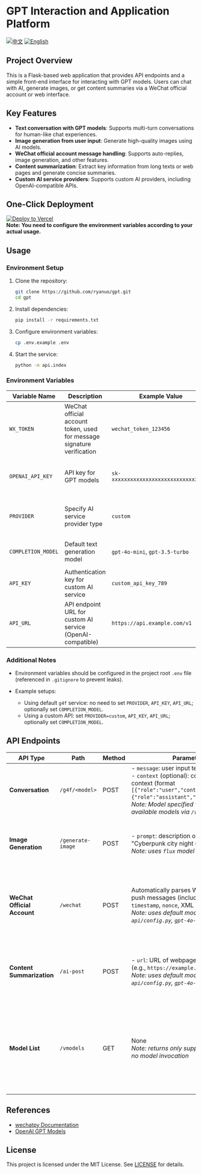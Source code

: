 # GPT Interaction and Application Platform

[![中文][zh-src]][zh-href]
[![English][en-src]][en-href]

[zh-src]: https://img.shields.io/badge/中文-black.svg
[zh-href]: ./README.zh-CN.md
[en-src]: https://img.shields.io/badge/English-black.svg
[en-href]: ./README.md

## Project Overview

This is a Flask-based web application that provides API endpoints and a simple front-end interface for interacting with GPT models. Users can chat with AI, generate images, or get content summaries via a WeChat official account or web interface.

## Key Features
- **Text conversation with GPT models**: Supports multi-turn conversations for human-like chat experiences.
- **Image generation from user input**: Generate high-quality images using AI models.
- **WeChat official account message handling**: Supports auto-replies, image generation, and other features.
- **Content summarization**: Extract key information from long texts or web pages and generate concise summaries.
- **Custom AI service providers**: Supports custom AI providers, including OpenAI-compatible APIs.

## One-Click Deployment

[![Deploy to Vercel](https://vercel.com/button)](https://vercel.com/new/clone?repository-url=https://github.com/ryanuo/gpt)  
**Note: You need to configure the environment variables according to your actual usage.**


## Usage

### Environment Setup

1. Clone the repository:
   ```bash
   git clone https://github.com/ryanuo/gpt.git
   cd gpt
   ```
   
2. Install dependencies:

   ```bash
   pip install -r requirements.txt
   ```

3. Configure environment variables:

   ```bash
   cp .env.example .env
   ```

4. Start the service:

   ```bash
   python -m api.index
   ```

### Environment Variables

| Variable Name      | Description                                                            | Example Value                         | Required         | Notes                                                                           |
| ------------------ | ---------------------------------------------------------------------- | ------------------------------------- | ---------------- | ------------------------------------------------------------------------------- |
| `WX_TOKEN`         | WeChat official account token, used for message signature verification | `wechat_token_123456`                 | Yes (for WeChat) | Only needed if using WeChat message handling                                    |
| `OPENAI_API_KEY`   | API key for GPT models                                                 | `sk-xxxxxxxxxxxxxxxxxxxxxxxxxxxxxxxx` | No               | Required when using a custom OpenAI-compatible API (`PROVIDER=custom`)          |
| `PROVIDER`         | Specify AI service provider type                                       | `custom`                              | No               | Default is empty (uses `g4f` client default). `custom` means using a custom API |
| `COMPLETION_MODEL` | Default text generation model                                          | `gpt-4o-mini`, `gpt-3.5-turbo`        | No               | Defaults to `default_model` in `api/config.py` (`gpt-4o-mini`)                  |
| `API_KEY`          | Authentication key for custom AI service                               | `custom_api_key_789`                  | No               | Required if `PROVIDER=custom`, similar to `OPENAI_API_KEY`                      |
| `API_URL`          | API endpoint URL for custom AI service (OpenAI-compatible)             | `https://api.example.com/v1`          | No               | Required if `PROVIDER=custom`, defaults to OpenAI official API                  |

### Additional Notes

* Environment variables should be configured in the project root `.env` file (referenced in `.gitignore` to prevent leaks).
* Example setups:

  * Using default `g4f` service: no need to set `PROVIDER`, `API_KEY`, `API_URL`; optionally set `COMPLETION_MODEL`.
  * Using a custom API: set `PROVIDER=custom`, `API_KEY`, `API_URL`; optionally set `COMPLETION_MODEL`.

## API Endpoints

| API Type                    | Path              | Method | Parameters                                                                                                                                                                                                                                    | Response                                                                                                                              |
| --------------------------- | ----------------- | ------ | --------------------------------------------------------------------------------------------------------------------------------------------------------------------------------------------------------------------------------------------- | ------------------------------------------------------------------------------------------------------------------------------------- |
| **Conversation**            | `/g4f/<model>`    | POST   | - `message`: user input text<br>- `context` (optional): conversation context (format `[{"role":"user","content":"xxx"},{"role":"assistant","content":"xxx"}]`)<br>*Note: Model specified via `<model>` path; available models via `/vmodels`* | JSON containing `response` field (model-generated reply)                                                                              |
| **Image Generation**        | `/generate-image` | POST   | - `prompt`: description of the image (e.g., "Cyberpunk city night scene")<br>*Note: uses `flux` model*                                                                                                                                        | JSON containing `image_url` field (URL to access generated image)                                                                     |
| **WeChat Official Account** | `/wechat`         | POST   | Automatically parses WeChat server push messages (includes `signature`, `timestamp`, `nonce`, XML content, etc.)<br>*Note: uses default model in `api/config.py`, `gpt-4o-mini` by default*                                                   | Returns XML message reply according to WeChat specifications (text or rich media with image URLs)                                     |
| **Content Summarization**   | `/ai-post`        | POST   | - `url`: URL of webpage to summarize (e.g., `https://example.com/article`)<br>*Note: uses default model in `api/config.py`, `gpt-4o-mini` by default*                                                                                         | JSON containing `summary` field (concise summary of key content, ~50-200 words)                                                       |
| **Model List**              | `/vmodels`        | GET    | None<br>*Note: returns only supported model list, no model invocation*                                                                                                                                                                        | JSON grouped by type, e.g.:<br>`{ "GPT Series": ["gpt-4o-mini", "gpt-3.5-turbo"], "Other Models": ["claude-3-haiku", "gemini-pro"] }` |

## References

* [wechatpy Documentation](https://wechatpy.readthedocs.io/)
* [OpenAI GPT Models](https://github.com/xtekky/gpt4free)

## License

This project is licensed under the MIT License. See [LICENSE](./LICENSE.md) for details.
